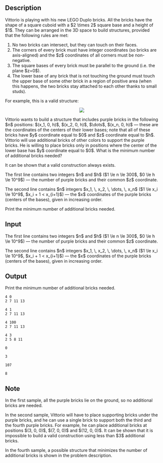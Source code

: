 ## Description

<div><p>Vittorio is playing with his new LEGO Duplo bricks. All the bricks have the shape of a square cuboid with a $2 \times 2$ square base and a height of $1$. They can be arranged in the 3D space to build structures, provided that the following rules are met:</p><ol><li> No two bricks can intersect, but they can touch on their faces.</li><li> The corners of every brick must have integer coordinates (so bricks are axis-aligned) and the $z$ coordinates of all corners must be non-negative.</li><li> The square bases of every brick must be parallel to the ground (i.e. the plane $z=0$).</li><li> The lower base of any brick that is not touching the ground must touch the upper base of some other brick in a region of positive area (when this happens, the two bricks stay attached to each other thanks to small studs).</li></ol><p>For example, this is a valid structure:</p><center> <img class="tex-graphics" src="file://mxGubL26.png" style="max-width: 100.0%;max-height: 100.0%;"> </center><p>Vittorio wants to build a structure that includes purple bricks in the following $n$ positions: $(x_1, 0, h)$, $(x_2, 0, h)$, $\dots$, $(x_n, 0, h)$ — these are the coordinates of the centers of their lower bases; note that all of these bricks have $y$ coordinate equal to $0$ and $z$ coordinate equal to $h$. Vittorio will use additional bricks of other colors to support the purple bricks. He is willing to place bricks only in positions where the center of the lower base has $y$ coordinate equal to $0$. What is the minimum number of additional bricks needed?</p><p>It can be shown that a valid construction always exists.</p></div><div class="input-specification"><p>The first line contains two integers $n$ and $h$ ($1 \le n \le 300$, $0 \le h \le 10^9$) — the number of purple bricks and their common $z$ coordinate.</p><p>The second line contains $n$ integers $x_1, \, x_2, \, \dots, \, x_n$ ($1 \le x_i \le 10^9$, $x_i + 1 &lt; x_{i+1}$) — the $x$ coordinates of the purple bricks (centers of the bases), given in increasing order.</p></div><div class="output-specification"><p>Print the minimum number of additional bricks needed.</p></div>

## Input

<p>The first line contains two integers $n$ and $h$ ($1 \le n \le 300$, $0 \le h \le 10^9$) — the number of purple bricks and their common $z$ coordinate.</p><p>The second line contains $n$ integers $x_1, \, x_2, \, \dots, \, x_n$ ($1 \le x_i \le 10^9$, $x_i + 1 &lt; x_{i+1}$) — the $x$ coordinates of the purple bricks (centers of the bases), given in increasing order.</p>

## Output

<p>Print the minimum number of additional bricks needed.</p>





```input1
4 0
2 7 11 13
```




```input2
4 1
2 7 11 13
```




```input3
4 100
2 7 11 13
```




```input4
4 3
2 5 8 11
```




```output1
0
```




```output2
3
```




```output3
107
```




```output4
8
```



## Note

<p>In the <span class="tex-font-style-bf">first sample</span>, all the purple bricks lie on the ground, so no additional bricks are needed.</p><p>In the <span class="tex-font-style-bf">second sample</span>, Vittorio will have to place supporting bricks under the purple bricks, and he can use a single brick to support both the third and the fourth purple bricks. For example, he can place additional bricks at positions $(3, 0, 0)$, $(7, 0, 0)$ and $(12, 0, 0)$. It can be shown that it is impossible to build a valid construction using less than $3$ additional bricks.</p><p>In the <span class="tex-font-style-bf">fourth sample</span>, a possible structure that minimizes the number of additional bricks is shown in the problem description.</p>
